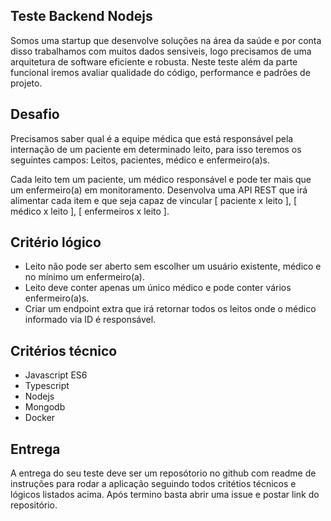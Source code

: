 ## Teste Backend Nodejs
Somos uma startup que desenvolve soluções na área da saúde e por conta disso trabalhamos com muitos dados sensiveis, logo precisamos de uma arquitetura de software eficiente e robusta. Neste teste além da parte funcional iremos avaliar qualidade do código, performance e padrões de projeto.

## Desafio
Precisamos saber qual é a equipe médica que está responsável pela internação de um paciente em determinado leito, para isso teremos os seguintes campos: Leitos, pacientes, médico e enfermeiro(a)s.

Cada leito tem um paciente, um médico responsável e pode ter mais que um enfermeiro(a) em monitoramento. Desenvolva uma API REST que irá alimentar cada item e que seja capaz de vincular [ paciente x leito ], [ médico x leito ], [ enfermeiros x leito ].

## Critério lógico
- Leito não pode ser aberto sem escolher um usuário existente, médico e no mínimo um enfermeiro(a).
- Leito deve conter apenas um único médico e pode conter vários enfermeiro(a)s.
- Criar um endpoint extra que irá retornar todos os leitos onde o médico informado via ID é responsável.

## Critérios técnico
- Javascript ES6
- Typescript
- Nodejs
- Mongodb
- Docker


## Entrega
A entrega do seu teste deve ser um reposótorio no github com readme de instruções para rodar a aplicação seguindo todos critétios técnicos e lógicos listados acima. Após termino basta abrir uma issue e postar link do repositório.

